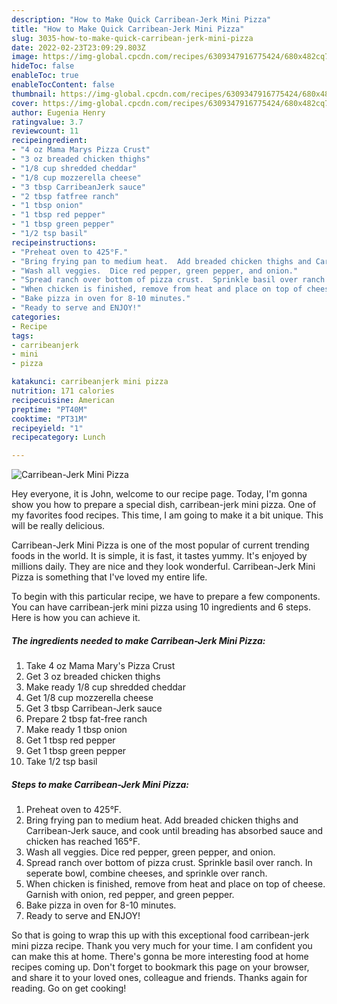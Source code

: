 ```yaml
---
description: "How to Make Quick Carribean-Jerk Mini Pizza"
title: "How to Make Quick Carribean-Jerk Mini Pizza"
slug: 3035-how-to-make-quick-carribean-jerk-mini-pizza
date: 2022-02-23T23:09:29.803Z
image: https://img-global.cpcdn.com/recipes/6309347916775424/680x482cq70/carribean-jerk-mini-pizza-recipe-main-photo.jpg
hideToc: false
enableToc: true
enableTocContent: false
thumbnail: https://img-global.cpcdn.com/recipes/6309347916775424/680x482cq70/carribean-jerk-mini-pizza-recipe-main-photo.jpg
cover: https://img-global.cpcdn.com/recipes/6309347916775424/680x482cq70/carribean-jerk-mini-pizza-recipe-main-photo.jpg
author: Eugenia Henry
ratingvalue: 3.7
reviewcount: 11
recipeingredient:
- "4 oz Mama Marys Pizza Crust"
- "3 oz breaded chicken thighs"
- "1/8 cup shredded cheddar"
- "1/8 cup mozzerella cheese"
- "3 tbsp CarribeanJerk sauce"
- "2 tbsp fatfree ranch"
- "1 tbsp onion"
- "1 tbsp red pepper"
- "1 tbsp green pepper"
- "1/2 tsp basil"
recipeinstructions:
- "Preheat oven to 425°F."
- "Bring frying pan to medium heat.  Add breaded chicken thighs and Carribean-Jerk sauce, and cook until breading has absorbed sauce and chicken has reached 165°F."
- "Wash all veggies.  Dice red pepper, green pepper, and onion."
- "Spread ranch over bottom of pizza crust.  Sprinkle basil over ranch.  In seperate bowl, combine cheeses, and sprinkle over ranch."
- "When chicken is finished, remove from heat and place on top of cheese.  Garnish with onion, red pepper, and green pepper."
- "Bake pizza in oven for 8-10 minutes."
- "Ready to serve and ENJOY!"
categories:
- Recipe
tags:
- carribeanjerk
- mini
- pizza

katakunci: carribeanjerk mini pizza 
nutrition: 171 calories
recipecuisine: American
preptime: "PT40M"
cooktime: "PT31M"
recipeyield: "1"
recipecategory: Lunch

---
```



![Carribean-Jerk Mini Pizza](https://img-global.cpcdn.com/recipes/6309347916775424/680x482cq70/carribean-jerk-mini-pizza-recipe-main-photo.jpg)

Hey everyone, it is John, welcome to our recipe page. Today, I'm gonna show you how to prepare a special dish, carribean-jerk mini pizza. One of my favorites food recipes. This time, I am going to make it a bit unique. This will be really delicious.

Carribean-Jerk Mini Pizza is one of the most popular of current trending foods in the world. It is simple, it is fast, it tastes yummy. It's enjoyed by millions daily. They are nice and they look wonderful. Carribean-Jerk Mini Pizza is something that I've loved my entire life.




To begin with this particular recipe, we have to prepare a few components. You can have carribean-jerk mini pizza using 10 ingredients and 6 steps. Here is how you can achieve it.

<!--inarticleads1-->

##### The ingredients needed to make Carribean-Jerk Mini Pizza:

1. Take 4 oz Mama Mary&#39;s Pizza Crust
1. Get 3 oz breaded chicken thighs
1. Make ready 1/8 cup shredded cheddar
1. Get 1/8 cup mozzerella cheese
1. Get 3 tbsp Carribean-Jerk sauce
1. Prepare 2 tbsp fat-free ranch
1. Make ready 1 tbsp onion
1. Get 1 tbsp red pepper
1. Get 1 tbsp green pepper
1. Take 1/2 tsp basil




<!--inarticleads2-->

##### Steps to make Carribean-Jerk Mini Pizza:

1. Preheat oven to 425°F.
1. Bring frying pan to medium heat.  Add breaded chicken thighs and Carribean-Jerk sauce, and cook until breading has absorbed sauce and chicken has reached 165°F.
1. Wash all veggies.  Dice red pepper, green pepper, and onion.
1. Spread ranch over bottom of pizza crust.  Sprinkle basil over ranch.  In seperate bowl, combine cheeses, and sprinkle over ranch.
1. When chicken is finished, remove from heat and place on top of cheese.  Garnish with onion, red pepper, and green pepper.
1. Bake pizza in oven for 8-10 minutes.
1. Ready to serve and ENJOY!



So that is going to wrap this up with this exceptional food carribean-jerk mini pizza recipe. Thank you very much for your time. I am confident you can make this at home. There's gonna be more interesting food at home recipes coming up. Don't forget to bookmark this page on your browser, and share it to your loved ones, colleague and friends. Thanks again for reading. Go on get cooking!
